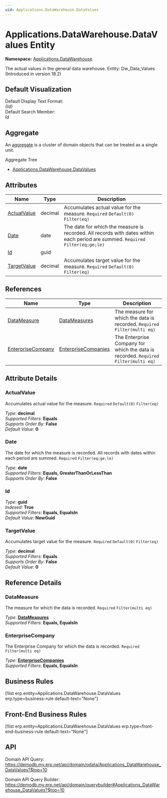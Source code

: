 ```yaml
---
uid: Applications.DataWarehouse.DataValues
---
```

# Applications.DataWarehouse.DataValues Entity

**Namespace:** [Applications.DataWarehouse](Applications.DataWarehouse.md)  

The actual values in the general data warehouse. Entity: Dw_Data_Values (Introduced in version 18.2)

## Default Visualization
Default Display Text Format:  
_{Id}_  
Default Search Member:  
_Id_  

## Aggregate
An [aggregate](https://docs.erp.net/tech/advanced/concepts/aggregates.html) is a cluster of domain objects that can be treated as a single unit.  

Aggregate Tree  
* [Applications.DataWarehouse.DataValues](Applications.DataWarehouse.DataValues.md)  

## Attributes

| Name | Type | Description |
| ---- | ---- | --- |
| [ActualValue](Applications.DataWarehouse.DataValues.md#actualvalue) | decimal | Accumulates actual value for the measure. `Required` `Default(0)` `Filter(eq)` 
| [Date](Applications.DataWarehouse.DataValues.md#date) | date | The date for which the measure is recorded. All records with dates within each period are summed. `Required` `Filter(eq;ge;le)` 
| [Id](Applications.DataWarehouse.DataValues.md#id) | guid |  
| [TargetValue](Applications.DataWarehouse.DataValues.md#targetvalue) | decimal | Accumulates target value for the measure. `Required` `Default(0)` `Filter(eq)` 

## References

| Name | Type | Description |
| ---- | ---- | --- |
| [DataMeasure](Applications.DataWarehouse.DataValues.md#datameasure) | [DataMeasures](Applications.DataWarehouse.DataMeasures.md) | The measure for which the data is recorded. `Required` `Filter(multi eq)` |
| [EnterpriseCompany](Applications.DataWarehouse.DataValues.md#enterprisecompany) | [EnterpriseCompanies](General.EnterpriseCompanies.md) | The Enterprise Company for which the data is recorded. `Required` `Filter(multi eq)` |


## Attribute Details

### ActualValue

Accumulates actual value for the measure. `Required` `Default(0)` `Filter(eq)`

_Type_: **decimal**  
_Supported Filters_: **Equals**  
_Supports Order By_: **False**  
_Default Value_: **0**  

### Date

The date for which the measure is recorded. All records with dates within each period are summed. `Required` `Filter(eq;ge;le)`

_Type_: **date**  
_Supported Filters_: **Equals, GreaterThanOrLessThan**  
_Supports Order By_: **False**  

### Id

_Type_: **guid**  
_Indexed_: **True**  
_Supported Filters_: **Equals, EqualsIn**  
_Default Value_: **NewGuid**  

### TargetValue

Accumulates target value for the measure. `Required` `Default(0)` `Filter(eq)`

_Type_: **decimal**  
_Supported Filters_: **Equals**  
_Supports Order By_: **False**  
_Default Value_: **0**  


## Reference Details

### DataMeasure

The measure for which the data is recorded. `Required` `Filter(multi eq)`

_Type_: **[DataMeasures](Applications.DataWarehouse.DataMeasures.md)**  
_Supported Filters_: **Equals, EqualsIn**  

### EnterpriseCompany

The Enterprise Company for which the data is recorded. `Required` `Filter(multi eq)`

_Type_: **[EnterpriseCompanies](General.EnterpriseCompanies.md)**  
_Supported Filters_: **Equals, EqualsIn**  



## Business Rules

[!list erp.entity=Applications.DataWarehouse.DataValues erp.type=business-rule default-text="None"]

## Front-End Business Rules

[!list erp.entity=Applications.DataWarehouse.DataValues erp.type=front-end-business-rule default-text="None"]

## API

Domain API Query:
<https://demodb.my.erp.net/api/domain/odata/Applications_DataWarehouse_DataValues?$top=10>

Domain API Query Builder:
<https://demodb.my.erp.net/api/domain/querybuilder#Applications_DataWarehouse_DataValues?$top=10>

